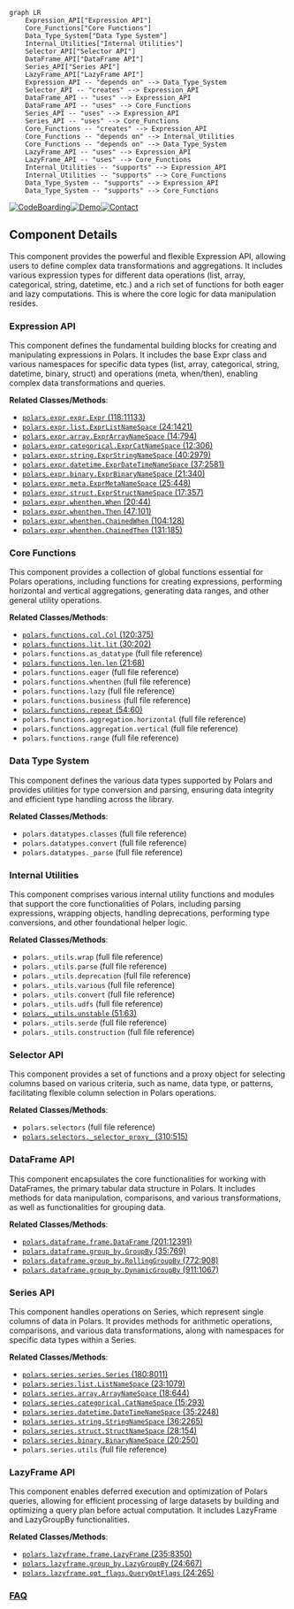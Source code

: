 ```mermaid
graph LR
    Expression_API["Expression API"]
    Core_Functions["Core Functions"]
    Data_Type_System["Data Type System"]
    Internal_Utilities["Internal Utilities"]
    Selector_API["Selector API"]
    DataFrame_API["DataFrame API"]
    Series_API["Series API"]
    LazyFrame_API["LazyFrame API"]
    Expression_API -- "depends on" --> Data_Type_System
    Selector_API -- "creates" --> Expression_API
    DataFrame_API -- "uses" --> Expression_API
    DataFrame_API -- "uses" --> Core_Functions
    Series_API -- "uses" --> Expression_API
    Series_API -- "uses" --> Core_Functions
    Core_Functions -- "creates" --> Expression_API
    Core_Functions -- "depends on" --> Internal_Utilities
    Core_Functions -- "depends on" --> Data_Type_System
    LazyFrame_API -- "uses" --> Expression_API
    LazyFrame_API -- "uses" --> Core_Functions
    Internal_Utilities -- "supports" --> Expression_API
    Internal_Utilities -- "supports" --> Core_Functions
    Data_Type_System -- "supports" --> Expression_API
    Data_Type_System -- "supports" --> Core_Functions
```
[![CodeBoarding](https://img.shields.io/badge/Generated%20by-CodeBoarding-9cf?style=flat-square)](https://github.com/CodeBoarding/GeneratedOnBoardings)[![Demo](https://img.shields.io/badge/Try%20our-Demo-blue?style=flat-square)](https://www.codeboarding.org/demo)[![Contact](https://img.shields.io/badge/Contact%20us%20-%20contact@codeboarding.org-lightgrey?style=flat-square)](mailto:contact@codeboarding.org)

## Component Details

This component provides the powerful and flexible Expression API, allowing users to define complex data transformations and aggregations. It includes various expression types for different data operations (list, array, categorical, string, datetime, etc.) and a rich set of functions for both eager and lazy computations. This is where the core logic for data manipulation resides.

### Expression API
This component defines the fundamental building blocks for creating and manipulating expressions in Polars. It includes the base Expr class and various namespaces for specific data types (list, array, categorical, string, datetime, binary, struct) and operations (meta, when/then), enabling complex data transformations and queries.


**Related Classes/Methods**:

- <a href="https://github.com/pola-rs/polars/blob/master/py-polars/polars/expr/expr.py#L118-L11133" target="_blank" rel="noopener noreferrer">`polars.expr.expr.Expr` (118:11133)</a>
- <a href="https://github.com/pola-rs/polars/blob/master/py-polars/polars/expr/list.py#L24-L1421" target="_blank" rel="noopener noreferrer">`polars.expr.list.ExprListNameSpace` (24:1421)</a>
- <a href="https://github.com/pola-rs/polars/blob/master/py-polars/polars/expr/array.py#L14-L794" target="_blank" rel="noopener noreferrer">`polars.expr.array.ExprArrayNameSpace` (14:794)</a>
- <a href="https://github.com/pola-rs/polars/blob/master/py-polars/polars/expr/categorical.py#L12-L306" target="_blank" rel="noopener noreferrer">`polars.expr.categorical.ExprCatNameSpace` (12:306)</a>
- <a href="https://github.com/pola-rs/polars/blob/master/py-polars/polars/expr/string.py#L40-L2979" target="_blank" rel="noopener noreferrer">`polars.expr.string.ExprStringNameSpace` (40:2979)</a>
- <a href="https://github.com/pola-rs/polars/blob/master/py-polars/polars/expr/datetime.py#L37-L2581" target="_blank" rel="noopener noreferrer">`polars.expr.datetime.ExprDateTimeNameSpace` (37:2581)</a>
- <a href="https://github.com/pola-rs/polars/blob/master/py-polars/polars/expr/binary.py#L21-L340" target="_blank" rel="noopener noreferrer">`polars.expr.binary.ExprBinaryNameSpace` (21:340)</a>
- <a href="https://github.com/pola-rs/polars/blob/master/py-polars/polars/expr/meta.py#L25-L448" target="_blank" rel="noopener noreferrer">`polars.expr.meta.ExprMetaNameSpace` (25:448)</a>
- <a href="https://github.com/pola-rs/polars/blob/master/py-polars/polars/expr/struct.py#L17-L357" target="_blank" rel="noopener noreferrer">`polars.expr.struct.ExprStructNameSpace` (17:357)</a>
- <a href="https://github.com/pola-rs/polars/blob/master/py-polars/polars/expr/whenthen.py#L20-L44" target="_blank" rel="noopener noreferrer">`polars.expr.whenthen.When` (20:44)</a>
- <a href="https://github.com/pola-rs/polars/blob/master/py-polars/polars/expr/whenthen.py#L47-L101" target="_blank" rel="noopener noreferrer">`polars.expr.whenthen.Then` (47:101)</a>
- <a href="https://github.com/pola-rs/polars/blob/master/py-polars/polars/expr/whenthen.py#L104-L128" target="_blank" rel="noopener noreferrer">`polars.expr.whenthen.ChainedWhen` (104:128)</a>
- <a href="https://github.com/pola-rs/polars/blob/master/py-polars/polars/expr/whenthen.py#L131-L185" target="_blank" rel="noopener noreferrer">`polars.expr.whenthen.ChainedThen` (131:185)</a>


### Core Functions
This component provides a collection of global functions essential for Polars operations, including functions for creating expressions, performing horizontal and vertical aggregations, generating data ranges, and other general utility operations.


**Related Classes/Methods**:

- <a href="https://github.com/pola-rs/polars/blob/master/py-polars/polars/functions/col.py#L120-L375" target="_blank" rel="noopener noreferrer">`polars.functions.col.Col` (120:375)</a>
- <a href="https://github.com/pola-rs/polars/blob/master/py-polars/polars/functions/lit.py#L30-L202" target="_blank" rel="noopener noreferrer">`polars.functions.lit.lit` (30:202)</a>
- `polars.functions.as_datatype` (full file reference)
- <a href="https://github.com/pola-rs/polars/blob/master/py-polars/polars/functions/len.py#L21-L68" target="_blank" rel="noopener noreferrer">`polars.functions.len.len` (21:68)</a>
- `polars.functions.eager` (full file reference)
- `polars.functions.whenthen` (full file reference)
- `polars.functions.lazy` (full file reference)
- `polars.functions.business` (full file reference)
- <a href="https://github.com/pola-rs/polars/blob/master/py-polars/polars/functions/repeat.py#L54-L60" target="_blank" rel="noopener noreferrer">`polars.functions.repeat` (54:60)</a>
- `polars.functions.aggregation.horizontal` (full file reference)
- `polars.functions.aggregation.vertical` (full file reference)
- `polars.functions.range` (full file reference)


### Data Type System
This component defines the various data types supported by Polars and provides utilities for type conversion and parsing, ensuring data integrity and efficient type handling across the library.


**Related Classes/Methods**:

- `polars.datatypes.classes` (full file reference)
- `polars.datatypes.convert` (full file reference)
- `polars.datatypes._parse` (full file reference)


### Internal Utilities
This component comprises various internal utility functions and modules that support the core functionalities of Polars, including parsing expressions, wrapping objects, handling deprecations, performing type conversions, and other foundational helper logic.


**Related Classes/Methods**:

- `polars._utils.wrap` (full file reference)
- `polars._utils.parse` (full file reference)
- `polars._utils.deprecation` (full file reference)
- `polars._utils.various` (full file reference)
- `polars._utils.convert` (full file reference)
- `polars._utils.udfs` (full file reference)
- <a href="https://github.com/pola-rs/polars/blob/master/py-polars/polars/_utils/unstable.py#L51-L63" target="_blank" rel="noopener noreferrer">`polars._utils.unstable` (51:63)</a>
- `polars._utils.serde` (full file reference)
- `polars._utils.construction` (full file reference)


### Selector API
This component provides a set of functions and a proxy object for selecting columns based on various criteria, such as name, data type, or patterns, facilitating flexible column selection in Polars operations.


**Related Classes/Methods**:

- `polars.selectors` (full file reference)
- <a href="https://github.com/pola-rs/polars/blob/master/py-polars/polars/selectors.py#L310-L515" target="_blank" rel="noopener noreferrer">`polars.selectors._selector_proxy_` (310:515)</a>


### DataFrame API
This component encapsulates the core functionalities for working with DataFrames, the primary tabular data structure in Polars. It includes methods for data manipulation, comparisons, and various transformations, as well as functionalities for grouping data.


**Related Classes/Methods**:

- <a href="https://github.com/pola-rs/polars/blob/master/py-polars/polars/dataframe/frame.py#L201-L12391" target="_blank" rel="noopener noreferrer">`polars.dataframe.frame.DataFrame` (201:12391)</a>
- <a href="https://github.com/pola-rs/polars/blob/master/py-polars/polars/dataframe/group_by.py#L35-L769" target="_blank" rel="noopener noreferrer">`polars.dataframe.group_by.GroupBy` (35:769)</a>
- <a href="https://github.com/pola-rs/polars/blob/master/py-polars/polars/dataframe/group_by.py#L772-L908" target="_blank" rel="noopener noreferrer">`polars.dataframe.group_by.RollingGroupBy` (772:908)</a>
- <a href="https://github.com/pola-rs/polars/blob/master/py-polars/polars/dataframe/group_by.py#L911-L1067" target="_blank" rel="noopener noreferrer">`polars.dataframe.group_by.DynamicGroupBy` (911:1067)</a>


### Series API
This component handles operations on Series, which represent single columns of data in Polars. It provides methods for arithmetic operations, comparisons, and various data transformations, along with namespaces for specific data types within a Series.


**Related Classes/Methods**:

- <a href="https://github.com/pola-rs/polars/blob/master/py-polars/polars/series/series.py#L180-L8011" target="_blank" rel="noopener noreferrer">`polars.series.series.Series` (180:8011)</a>
- <a href="https://github.com/pola-rs/polars/blob/master/py-polars/polars/series/list.py#L23-L1079" target="_blank" rel="noopener noreferrer">`polars.series.list.ListNameSpace` (23:1079)</a>
- <a href="https://github.com/pola-rs/polars/blob/master/py-polars/polars/series/array.py#L18-L644" target="_blank" rel="noopener noreferrer">`polars.series.array.ArrayNameSpace` (18:644)</a>
- <a href="https://github.com/pola-rs/polars/blob/master/py-polars/polars/series/categorical.py#L15-L293" target="_blank" rel="noopener noreferrer">`polars.series.categorical.CatNameSpace` (15:293)</a>
- <a href="https://github.com/pola-rs/polars/blob/master/py-polars/polars/series/datetime.py#L35-L2248" target="_blank" rel="noopener noreferrer">`polars.series.datetime.DateTimeNameSpace` (35:2248)</a>
- <a href="https://github.com/pola-rs/polars/blob/master/py-polars/polars/series/string.py#L36-L2265" target="_blank" rel="noopener noreferrer">`polars.series.string.StringNameSpace` (36:2265)</a>
- <a href="https://github.com/pola-rs/polars/blob/master/py-polars/polars/series/struct.py#L28-L154" target="_blank" rel="noopener noreferrer">`polars.series.struct.StructNameSpace` (28:154)</a>
- <a href="https://github.com/pola-rs/polars/blob/master/py-polars/polars/series/binary.py#L20-L250" target="_blank" rel="noopener noreferrer">`polars.series.binary.BinaryNameSpace` (20:250)</a>
- `polars.series.utils` (full file reference)


### LazyFrame API
This component enables deferred execution and optimization of Polars queries, allowing for efficient processing of large datasets by building and optimizing a query plan before actual computation. It includes LazyFrame and LazyGroupBy functionalities.


**Related Classes/Methods**:

- <a href="https://github.com/pola-rs/polars/blob/master/py-polars/polars/lazyframe/frame.py#L235-L8350" target="_blank" rel="noopener noreferrer">`polars.lazyframe.frame.LazyFrame` (235:8350)</a>
- <a href="https://github.com/pola-rs/polars/blob/master/py-polars/polars/lazyframe/group_by.py#L24-L667" target="_blank" rel="noopener noreferrer">`polars.lazyframe.group_by.LazyGroupBy` (24:667)</a>
- <a href="https://github.com/pola-rs/polars/blob/master/py-polars/polars/lazyframe/opt_flags.py#L24-L265" target="_blank" rel="noopener noreferrer">`polars.lazyframe.opt_flags.QueryOptFlags` (24:265)</a>




### [FAQ](https://github.com/CodeBoarding/GeneratedOnBoardings/tree/main?tab=readme-ov-file#faq)